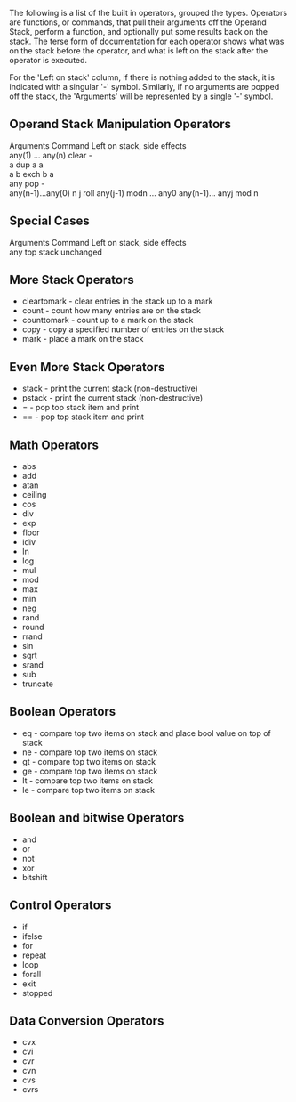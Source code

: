 The following is a list of the built in operators, grouped the types.
Operators are functions, or commands, that pull their arguments off the 
Operand Stack, perform a function, and optionally put some results back
on the stack.  The terse form of documentation for each operator shows 
what was on the stack before the operator, and what is left on the stack
after the operator is executed.

For the 'Left on stack' column, if there is nothing added to the stack,
it is indicated with a singular '-' symbol.  Similarly, if no arguments
are popped off the stack, the 'Arguments' will be represented by a single
'-' symbol.

Operand Stack Manipulation Operators
---------------
Arguments               Command     Left on stack, side effects<br/>
    any(1) ... any(n)   clear       -<br/>
                    a   dup         a a<br/>
                  a b   exch        b a<br/>
                  any   pop         - <br/>
any(n-1)...any(0) n j   roll        any(j-1) modn ... any0 any(n-1)... anyj mod n<br/> 

Special Cases
-------------
Arguments               Command     Left on stack, side effects<br/>
                  any   top         stack unchanged<br/>

More Stack Operators
--------------------

* cleartomark   - clear entries in the stack up to a mark
* count         - count how many entries are on the stack
* counttomark   - count up to a mark on the stack
* copy          - copy a specified number of entries on the stack
* mark          - place a mark on the stack

Even More Stack Operators
--------------
* stack         - print the current stack (non-destructive)
* pstack        - print the current stack (non-destructive)
* =             - pop top stack item and print
* ==            - pop top stack item and print

Math Operators
--------------
* abs
* add
* atan
* ceiling
* cos
* div
* exp
* floor
* idiv
* ln
* log
* mul
* mod
* max
* min
* neg
* rand
* round
* rrand
* sin
* sqrt
* srand
* sub
* truncate

Boolean Operators
-----------------
* eq            - compare top two items on stack and place bool value on top of stack
* ne            - compare top two items on stack
* gt            - compare top two items on stack
* ge            - compare top two items on stack
* lt            - compare top two items on stack
* le            - compare top two items on stack

Boolean and bitwise Operators
-----------------------------
* and
* or
* not
* xor
* bitshift

Control Operators
-----------------
* if
* ifelse
* for
* repeat
* loop
* forall
* exit
* stopped

Data Conversion Operators
-------------------------
* cvx
* cvi
* cvr
* cvn
* cvs
* cvrs

